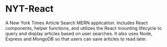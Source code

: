 # NYT-React
A New York Times Article Search MERN application. Includes React components, helper functions, and utilizes the React mounting lifecycle to query and display articles based on user searches. It also uses Node, Express and MongoDB so that users can save articles to read later.
